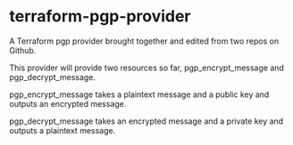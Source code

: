 # terraform-pgp-provider
A Terraform pgp provider brought together and edited from two repos on Github.

This provider will provide two resources so far, pgp_encrypt_message and pgp_decrypt_message.

pgp_encrypt_message takes a plaintext message and a public key and outputs an encrypted message.

pgp_decrypt_message takes an encrypted message and a private key and outputs a plaintext message.
